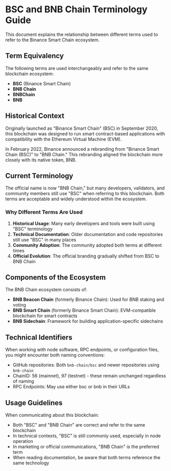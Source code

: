 # BSC and BNB Chain Terminology Guide

This document explains the relationship between different terms used to refer to the Binance Smart Chain ecosystem.

## Term Equivalency

The following terms are used interchangeably and refer to the same blockchain ecosystem:

- **BSC** (Binance Smart Chain)
- **BNB Chain**
- **BNBChain**
- **BNB**

## Historical Context

Originally launched as "Binance Smart Chain" (BSC) in September 2020, this blockchain was designed to run smart contract-based applications with compatibility with the Ethereum Virtual Machine (EVM).

In February 2022, Binance announced a rebranding from "Binance Smart Chain (BSC)" to "BNB Chain." This rebranding aligned the blockchain more closely with its native token, BNB.

## Current Terminology

The official name is now "BNB Chain," but many developers, validators, and community members still use "BSC" when referring to this blockchain. Both terms are acceptable and widely understood within the ecosystem.

### Why Different Terms Are Used

1. **Historical Usage**: Many early developers and tools were built using "BSC" terminology
2. **Technical Documentation**: Older documentation and code repositories still use "BSC" in many places
3. **Community Adoption**: The community adopted both terms at different times
4. **Official Evolution**: The official branding gradually shifted from BSC to BNB Chain

## Components of the Ecosystem

The BNB Chain ecosystem consists of:

- **BNB Beacon Chain** (formerly Binance Chain): Used for BNB staking and voting
- **BNB Smart Chain** (formerly Binance Smart Chain): EVM-compatible blockchain for smart contracts
- **BNB Sidechain**: Framework for building application-specific sidechains

## Technical Identifiers

When working with node software, RPC endpoints, or configuration files, you might encounter both naming conventions:

- GitHub repositories: Both `bnb-chain/bsc` and newer repositories using `bnb-chain`
- ChainID: 56 (mainnet), 97 (testnet) - these remain unchanged regardless of naming
- RPC Endpoints: May use either bsc or bnb in their URLs

## Usage Guidelines

When communicating about this blockchain:

- Both "BSC" and "BNB Chain" are correct and refer to the same blockchain
- In technical contexts, "BSC" is still commonly used, especially in node operation
- In marketing or official communications, "BNB Chain" is the preferred term
- When reading documentation, be aware that both terms reference the same technology 
